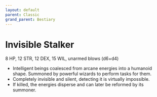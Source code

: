 ```yaml
---
layout: default
parent: Classic
grand_parent: Bestiary
---
```


# Invisible Stalker

8 HP, 12 STR, 12 DEX, 15 WIL, unarmed blows (d6+d4)

- Intelligent beings coalesced from arcane energies into a humanoid shape. Summoned by powerful wizards to perform tasks for them.
- Completely invisible and silent, detecting it is virtually impossible.
- If killed, the energies disperse and can later be reformed by its summoner. 
